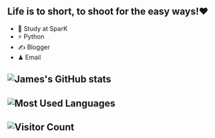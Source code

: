 ## Life is to short, to shoot for the easy ways!❤️
- 🍻  Study at SparK 
- ⚡  Python 
- ✍️  Blogger
- ♟  Email 
## ![James's GitHub stats](https://github-readme-stats.vercel.app/api?username=JamesQian11&show_icons=true)
## ![Most Used Languages](https://github-readme-stats.vercel.app/api/top-langs/?username=JamesQian11&layout=compact)
## ![Visitor Count](https://profile-counter.glitch.me/JamesQian11/count.svg)





<!--
**JamesQian11/JamesQian11** is a ✨ _special_ ✨ repository because its `README.md` (this file) appears on your GitHub profile.

Here are some ideas to get you started:

- 🔭 I’m currently working on ...
- 🌱 I’m currently learning ...
- 👯 I’m looking to collaborate on ...
- 🤔 I’m looking for help with ...
- 💬 Ask me about ...
- 📫 How to reach me: ...
- 😄 Pronouns: ...
- ⚡ Fun fact: ...
-->
